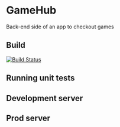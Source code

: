 # GameHub
Back-end side of an app to checkout games

## Build
[![Build Status](https://travis-ci.org/zaneobrien/GameHub.svg?branch=development)](https://travis-ci.org/zaneobrien/GameHub)

## Running unit tests
## Development server
## Prod server


